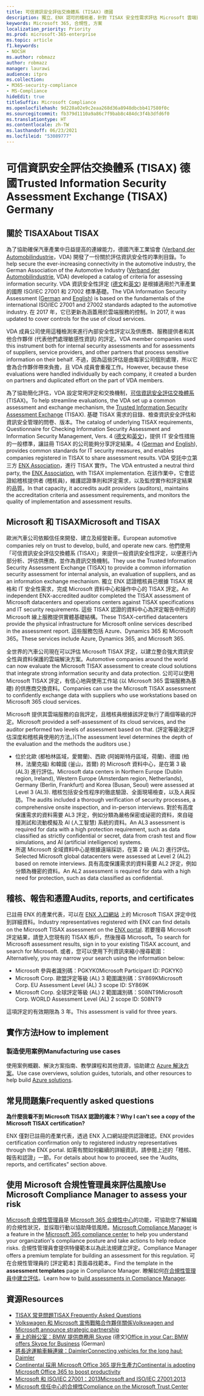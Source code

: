 ```yaml
---
title: 可信資訊安全評估交換體系 (TISAX) 德國
description: 獨立、ENX 認可的稽核者，針對 TISAX 安全性需求評估 Microsoft 雲端資料中心。
keywords: Microsoft 365, 合規性, 方案
localization_priority: Priority
ms.prod: microsoft-365-enterprise
ms.topic: article
f1.keywords:
- NOCSH
ms.author: robmazz
author: robmazz
manager: laurawi
audience: itpro
ms.collection:
- M365-security-compliance
- MS-Compliance
hideEdit: true
titleSuffix: Microsoft Compliance
ms.openlocfilehash: 9d228a02e9c2eaa268d36a8948dbcbb417580f0c
ms.sourcegitcommit: fb379d1110a9a86c7f9bab8c484dc3f4b3dfd6f0
ms.translationtype: HT
ms.contentlocale: zh-TW
ms.lasthandoff: 06/23/2021
ms.locfileid: "53089777"
---
```

# <a name="trusted-information-security-assessment-exchange-tisax-germany"></a><span data-ttu-id="60f89-104">可信資訊安全評估交換體系 (TISAX) 德國</span><span class="sxs-lookup"><span data-stu-id="60f89-104">Trusted Information Security Assessment Exchange (TISAX) Germany</span></span>

## <a name="about-tisax"></a><span data-ttu-id="60f89-105">關於 TISAX</span><span class="sxs-lookup"><span data-stu-id="60f89-105">About TISAX</span></span>

<span data-ttu-id="60f89-106">為了協助確保汽車產業中日益提高的連線能力，德國汽車工業協會 ([Verband der Automobilindustrie](https://www.vda.de)，VDA) 開發了一份關於評估資訊安全性的準則目錄。</span><span class="sxs-lookup"><span data-stu-id="60f89-106">To help secure the ever-increasing connectivity in the automotive industry, the German Association of the Automotive Industry ([Verband der Automobilindustrie](https://www.vda.de), VDA) developed a catalog of criteria for assessing information security.</span></span> <span data-ttu-id="60f89-107">VDA 資訊安全性評定 ([德文](https://www.vda.de/de/themen/sicherheit-und-standards/informationssicherheit/informationssicherheit-sicherheitsanforderungen.html)和[英文](https://www.vda.de/en/topics/safety-and-standards/information-security/information-security-requirements)) 是根據適用於汽車產業的國際 ISO/IEC 27001 和 27002 標準基礎。</span><span class="sxs-lookup"><span data-stu-id="60f89-107">The VDA Information Security Assessment ([German](https://www.vda.de/de/themen/sicherheit-und-standards/informationssicherheit/informationssicherheit-sicherheitsanforderungen.html) and [English](https://www.vda.de/en/topics/safety-and-standards/information-security/information-security-requirements)) is based on the fundamentals of the international ISO/IEC 27001 and 27002 standards adapted to the automotive industry.</span></span> <span data-ttu-id="60f89-108">在 2017 年，它已更新為涵蓋用於雲端服務的控制。</span><span class="sxs-lookup"><span data-stu-id="60f89-108">In 2017, it was updated to cover controls for the use of cloud services.</span></span>

<span data-ttu-id="60f89-109">VDA 成員公司使用這種檢測來進行內部安全性評定以及供應商、服務提供者和其他合作夥伴 (代表他們處理敏感性資訊) 的評定。</span><span class="sxs-lookup"><span data-stu-id="60f89-109">VDA member companies used this instrument both for internal security assessments and for assessments of suppliers, service providers, and other partners that process sensitive information on their behalf.</span></span> <span data-ttu-id="60f89-110">不過，因為這些評估是由每家公司個別處理，所以它會為合作夥伴帶來負擔，且 VDA 成員會重複工作。</span><span class="sxs-lookup"><span data-stu-id="60f89-110">However, because these evaluations were handled individually by each company, it created a burden on partners and duplicated effort on the part of VDA members.</span></span>

<span data-ttu-id="60f89-111">為了協助簡化評估，VDA 設定常用評定和交換機制，[可信資訊安全評估交換體系](https://www.enx.com/tisax/) (TISAX)。</span><span class="sxs-lookup"><span data-stu-id="60f89-111">To help streamline evaluations, the VDA set up a common assessment and exchange mechanism, the [Trusted Information Security Assessment Exchange](https://www.enx.com/tisax/) (TISAX).</span></span> <span data-ttu-id="60f89-112">基礎 TISAX 需求的目錄、檢查資訊安全評估和資訊安全管理的問卷、版本。</span><span class="sxs-lookup"><span data-stu-id="60f89-112">The catalog of underlying TISAX requirements, Questionnaire for Checking Information Security Assessment and Information Security Management, Vers.</span></span> <span data-ttu-id="60f89-113">4 ([德文](https://www.vda.de/de/services/Publikationen.html)和[英文](https://www.vda.de/en/services/Publications.html))，提供 IT 安全性措施的一般標準，讓註冊 TISAX 的公司能夠分享評定結果。</span><span class="sxs-lookup"><span data-stu-id="60f89-113">4 ([German](https://www.vda.de/de/services/Publikationen.html) and [English](https://www.vda.de/en/services/Publications.html)), provides common standards for IT security measures, and enables companies registered in TISAX to share assessment results.</span></span> <span data-ttu-id="60f89-114">VDA 受託中立第三方 [ENX Association](https://portal.enx.com/zh-TW/en-en/TISAX/tisaxassessmentresults/)，進行 TISAX 實作。</span><span class="sxs-lookup"><span data-stu-id="60f89-114">The VDA entrusted a neutral third party, the [ENX Association](https://portal.enx.com/zh-TW/en-en/TISAX/tisaxassessmentresults/), with TISAX implementation.</span></span> <span data-ttu-id="60f89-115">在該作業中，它會認證給稽核提供者 (稽核員)，維護認證準則和評定需求，以及監控實作和評定結果的品質。</span><span class="sxs-lookup"><span data-stu-id="60f89-115">In that capacity, it accredits audit providers (auditors), maintains the accreditation criteria and assessment requirements, and monitors the quality of implementation and assessment results.</span></span>

## <a name="microsoft-and-tisax"></a><span data-ttu-id="60f89-116">Microsoft 和 TISAX</span><span class="sxs-lookup"><span data-stu-id="60f89-116">Microsoft and TISAX</span></span>

<span data-ttu-id="60f89-117">歐洲汽車公司依賴信任來開發、建立及經營新車。</span><span class="sxs-lookup"><span data-stu-id="60f89-117">European automotive companies rely on trust to develop, build, and operate new cars.</span></span> <span data-ttu-id="60f89-118">他們使用「可信資訊安全評估交換體系 (TISAX)」來提供一般資訊安全性評定，以便進行內部分析、評估供應商，並作為資訊交換機制。</span><span class="sxs-lookup"><span data-stu-id="60f89-118">They use the Trusted Information Security Assessment Exchange (TISAX) to provide a common information security assessment for internal analysis, an evaluation of suppliers, and as an information exchange mechanism.</span></span> <span data-ttu-id="60f89-119">獨立 ENX 認證稽核員已根據 TISAX 規格和 IT 安全性需求，完成 Microsoft 資料中心和操作中心的 TISAX 評定。</span><span class="sxs-lookup"><span data-stu-id="60f89-119">An independent ENX-accredited auditor completed the TISAX assessment of Microsoft datacenters and operations centers against TISAX specifications and IT security requirements.</span></span> <span data-ttu-id="60f89-120">這些 TISAX 認證的資料中心為評定報告中所述的 Microsoft 線上服務提供實體基礎結構。</span><span class="sxs-lookup"><span data-stu-id="60f89-120">These TISAX-certified datacenters provide the physical infrastructure for Microsoft online services described in the assessment report.</span></span> <span data-ttu-id="60f89-121">這些服務包括 Azure、Dynamics 365 和 Microsoft 365。</span><span class="sxs-lookup"><span data-stu-id="60f89-121">These services include Azure, Dynamics 365, and Microsoft 365.</span></span>

<span data-ttu-id="60f89-122">全世界的汽車公司現在可以評估 Microsoft TISAX 評定，以建立整合強大資訊安全性與資料保護的雲端解決方案。</span><span class="sxs-lookup"><span data-stu-id="60f89-122">Automotive companies around the world can now evaluate the Microsoft TISAX assessment to create cloud solutions that integrate strong information security and data protection.</span></span> <span data-ttu-id="60f89-123">公司可以使用 Microsoft TISAX 評定，有信心地與使用工作站 (以 Microsoft 365 雲端服務為基礎) 的供應商交換資料。</span><span class="sxs-lookup"><span data-stu-id="60f89-123">Companies can use the Microsoft TISAX assessment to confidently exchange data with suppliers who use workstations based on Microsoft 365 cloud services.</span></span>

<span data-ttu-id="60f89-124">Microsoft 提供其雲端服務的自我評定，且稽核員根據該評定執行了兩個等級的評定。</span><span class="sxs-lookup"><span data-stu-id="60f89-124">Microsoft provided a self-assessment of its cloud services, and the auditor performed two levels of assessment based on that.</span></span> <span data-ttu-id="60f89-125">(評定等級決定評估深度和稽核員使用的方法。)</span><span class="sxs-lookup"><span data-stu-id="60f89-125">(The assessment level determines the depth of the evaluation and the methods the auditors use.)</span></span>

- <span data-ttu-id="60f89-126">位於北歐 (都柏林區域，愛爾蘭)、西歐 (阿姆斯特丹區域，荷蘭)、德國 (柏林，法蘭克福) 和韓國 (釜山，首爾) 的 Microsoft 資料中心，是在第 3 級 (AL3) 進行評估。</span><span class="sxs-lookup"><span data-stu-id="60f89-126">Microsoft data centers in Northern Europe (Dublin region, Ireland), Western Europe (Amsterdam region, Netherlands), Germany (Berlin, Frankfurt) and Korea (Busan, Seoul) were assessed at Level 3 (AL3).</span></span> <span data-ttu-id="60f89-127">稽核包括安全性程序的徹底驗證、全面現場檢查，以及人員採訪。</span><span class="sxs-lookup"><span data-stu-id="60f89-127">The audits included a thorough verification of security processes, a comprehensive onsite inspection, and in-person interviews.</span></span> <span data-ttu-id="60f89-128">對於有高度保護需求的資料需要 AL3 評定，例如分類為嚴格保密或祕密的資料，來自碰撞測試和流動模擬及 AI (人工智慧) 系統的資料。</span><span class="sxs-lookup"><span data-stu-id="60f89-128">An AL3 assessment is required for data with a high protection requirement, such as data classified as strictly confidential or secret, data from crash test and flow simulations, and AI (artificial intelligence) systems.</span></span>
- <span data-ttu-id="60f89-129">所選 Microsoft 全域資料中心是根據遠端採訪，在第 2 級 (AL2) 進行評估。</span><span class="sxs-lookup"><span data-stu-id="60f89-129">Selected Microsoft global datacenters were assessed at Level 2 (AL2) based on remote interviews.</span></span> <span data-ttu-id="60f89-130">具有高度保護需求的資料需要 AL2 評定，例如分類為機密的資料。</span><span class="sxs-lookup"><span data-stu-id="60f89-130">An AL2 assessment is required for data with a high need for protection, such as data classified as confidential.</span></span>

## <a name="audits-reports-and-certificates"></a><span data-ttu-id="60f89-131">稽核、報告和憑證</span><span class="sxs-lookup"><span data-stu-id="60f89-131">Audits, reports, and certificates</span></span>

<span data-ttu-id="60f89-132">已註冊 ENX 的產業代表，可以在 [ENX 入口網站](https://portal.enx.com/zh-TW/) 上的 Microsoft TISAX 評定中找到詳細資料。</span><span class="sxs-lookup"><span data-stu-id="60f89-132">Industry representatives registered with ENX can find details on the Microsoft TISAX assessment on the [ENX portal](https://portal.enx.com/zh-TW/).</span></span> <span data-ttu-id="60f89-133">若要搜尋 Microsoft 評定結果，請登入您現有的 TISAX 帳戶，然後搜尋 Microsoft。</span><span class="sxs-lookup"><span data-stu-id="60f89-133">To search for Microsoft assessment results, sign in to your existing TISAX account, and search for Microsoft.</span></span> <span data-ttu-id="60f89-134">或者，您可以使用下列資訊來縮小搜尋範圍：</span><span class="sxs-lookup"><span data-stu-id="60f89-134">Alternatively, you may narrow your search using the information below:</span></span>

- <span data-ttu-id="60f89-135">Microsoft 參與者識別碼：PGKYK0</span><span class="sxs-lookup"><span data-stu-id="60f89-135">Microsoft Participant ID: PGKYK0</span></span>
- <span data-ttu-id="60f89-136">Microsoft Corp. 歐盟評定等級 (AL) 3 範圍識別碼：SY869K</span><span class="sxs-lookup"><span data-stu-id="60f89-136">Microsoft Corp. EU Assessment Level (AL) 3 scope ID: SY869K</span></span>
- <span data-ttu-id="60f89-137">Microsoft Corp. 全球評定等級 (AL) 2 範圍識別碼：S08NT9</span><span class="sxs-lookup"><span data-stu-id="60f89-137">Microsoft Corp. WORLD Assessment Level (AL) 2 scope ID: S08NT9</span></span>

<span data-ttu-id="60f89-138">這項評定的有效期限為 3 年。</span><span class="sxs-lookup"><span data-stu-id="60f89-138">This assessment is valid for three years.</span></span>

## <a name="how-to-implement"></a><span data-ttu-id="60f89-139">實作方法</span><span class="sxs-lookup"><span data-stu-id="60f89-139">How to implement</span></span>

### <a name="manufacturing-use-cases"></a><span data-ttu-id="60f89-140">製造使用案例</span><span class="sxs-lookup"><span data-stu-id="60f89-140">Manufacturing use cases</span></span>

<span data-ttu-id="60f89-141">使用案例概觀、解決方案指南、教學課程和其他資源，協助建立 [Azure 解決方案](/azure/industry/manufacturing/)。</span><span class="sxs-lookup"><span data-stu-id="60f89-141">Use case overviews, solution guides, tutorials, and other resources to help build [Azure solutions](/azure/industry/manufacturing/).</span></span>

## <a name="frequently-asked-questions"></a><span data-ttu-id="60f89-142">常見問題集</span><span class="sxs-lookup"><span data-stu-id="60f89-142">Frequently asked questions</span></span>

<span data-ttu-id="60f89-143">**為什麼我看不到 Microsoft TISAX 認證的複本？**</span><span class="sxs-lookup"><span data-stu-id="60f89-143">**Why I can't see a copy of the Microsoft TISAX certification?**</span></span>

<span data-ttu-id="60f89-144">ENX 僅對已註冊的產業代表，透過 ENX 入口網站提供認證確認。</span><span class="sxs-lookup"><span data-stu-id="60f89-144">ENX provides certification confirmation only to registered industry representatives through the ENX portal.</span></span> <span data-ttu-id="60f89-145">如需有關如何繼續的詳細資訊，請參閱上述的「稽核、報告和認證」一節。</span><span class="sxs-lookup"><span data-stu-id="60f89-145">For details about how to proceed, see the 'Audits, reports, and certificates” section above.</span></span>

## <a name="use-microsoft-compliance-manager-to-assess-your-risk"></a><span data-ttu-id="60f89-146">使用 Microsoft 合規性管理員來評估風險</span><span class="sxs-lookup"><span data-stu-id="60f89-146">Use Microsoft Compliance Manager to assess your risk</span></span>

<span data-ttu-id="60f89-147">[Microsoft 合規性管理員](/microsoft-365/compliance/compliance-manager)是 [Microsoft 365 合規性中心](/microsoft-365/compliance/microsoft-365-compliance-center)的功能，可協助您了解組織的合規性狀況，並採取行動以協助降低風險。</span><span class="sxs-lookup"><span data-stu-id="60f89-147">[Microsoft Compliance Manager](/microsoft-365/compliance/compliance-manager) is a feature in the [Microsoft 365 compliance center](/microsoft-365/compliance/microsoft-365-compliance-center) to help you understand your organization's compliance posture and take actions to help reduce risks.</span></span> <span data-ttu-id="60f89-148">合規性管理員會提供特優範本以為此法規建立評定。</span><span class="sxs-lookup"><span data-stu-id="60f89-148">Compliance Manager offers a premium template for building an assessment for this regulation.</span></span> <span data-ttu-id="60f89-149">可在合規性管理員的 [評定範本] 頁面尋找範本。</span><span class="sxs-lookup"><span data-stu-id="60f89-149">Find the template in the **assessment templates** page in Compliance Manager.</span></span> <span data-ttu-id="60f89-150">瞭解如何[在合規性管理員中建立評估](/microsoft-365/compliance/compliance-manager-assessments)。</span><span class="sxs-lookup"><span data-stu-id="60f89-150">Learn how to [build assessments in Compliance Manager](/microsoft-365/compliance/compliance-manager-assessments).</span></span>

## <a name="resources"></a><span data-ttu-id="60f89-151">資源</span><span class="sxs-lookup"><span data-stu-id="60f89-151">Resources</span></span>

- [<span data-ttu-id="60f89-152">TISAX 常見問題</span><span class="sxs-lookup"><span data-stu-id="60f89-152">TISAX Frequently Asked Questions</span></span>](https://portal.enx.com/zh-TW/TISAX/faqs/)
- [<span data-ttu-id="60f89-153">Volkswagen 和 Microsoft 宣佈戰略合作夥伴關係</span><span class="sxs-lookup"><span data-stu-id="60f89-153">Volkswagen and Microsoft announce strategic partnership</span></span>](https://www.volkswagen-newsroom.com/en/press-releases/volkswagen-and-microsoft-announce-strategic-partnership-4234)
- <span data-ttu-id="60f89-154">[車上的辦公室：BMW 提供商務用 Skype](https://news.microsoft.com/de-de/skype-business-ab-sofort-fahrzeugen-von-bmw-verfugbar/) (德文)</span><span class="sxs-lookup"><span data-stu-id="60f89-154">[Office in your Car: BMW offers Skype for Business](https://news.microsoft.com/de-de/skype-business-ab-sofort-fahrzeugen-von-bmw-verfugbar/) (German)</span></span>
- [<span data-ttu-id="60f89-155">將長途運輸車輛連線：Daimler</span><span class="sxs-lookup"><span data-stu-id="60f89-155">Connecting vehicles for the long haul: Daimler</span></span>](https://customers.microsoft.com/story/daimlertrucks)
- [<span data-ttu-id="60f89-156">Continental 採用 Microsoft Office 365 提升生產力</span><span class="sxs-lookup"><span data-stu-id="60f89-156">Continental is adopting Microsoft Office 365 to boost productivity</span></span>](https://www.avanade.com/en/clients/continental)
- [<span data-ttu-id="60f89-157">Microsoft 和 ISO/IEC 27001：2013</span><span class="sxs-lookup"><span data-stu-id="60f89-157">Microsoft and ISO/IEC 27001:2013</span></span>](offering-iso-27001.md)
- [<span data-ttu-id="60f89-158">Microsoft 信任中心的合規性</span><span class="sxs-lookup"><span data-stu-id="60f89-158">Compliance on the Microsoft Trust Center</span></span>](https://www.microsoft.com/trust-center/compliance/compliance-overview)
